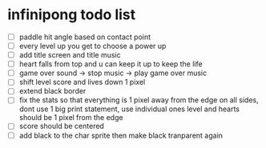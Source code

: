 # infinipong todo list

- [ ] paddle hit angle based on contact point
- [ ] every level up you get to choose a power up
- [ ] add title screen and title music
- [ ] heart falls from top and u can keep it up to keep the life
- [ ] game over sound -> stop music -> play game over music
- [ ] shift level score and lives down 1 pixel
- [ ] extend black border
- [ ] fix the stats so that everything is 1 pixel away from the edge
    on all sides, dont use 1 big print statement, use individual ones
    level and hearts should be 1 pixel from the edge
- [ ] score should be centered
- [ ] add black to the char sprite then make black tranparent again
